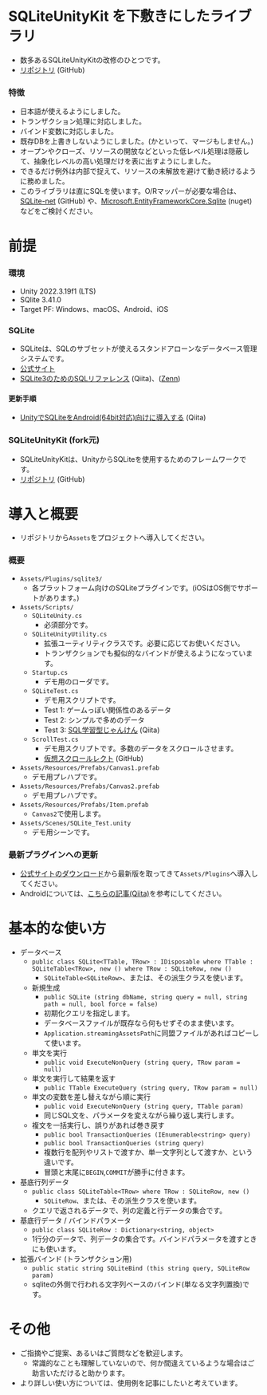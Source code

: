 # SQLiteUnityKit を下敷きにしたライブラリ
- 数多あるSQLiteUnityKitの改修のひとつです。
- [リポジトリ](https://github.com/tetr4lab/SQLiteUnityKit) (GitHub)

### 特徴
- 日本語が使えるようにしました。
- トランザクション処理に対応しました。
- バインド変数に対応しました。
- 既存DBを上書きしないようにしました。(かといって、マージもしません。)
- オープンやクローズ、リソースの開放などといった低レベル処理は隠蔽して、抽象化レベルの高い処理だけを表に出すようにしました。
- できるだけ例外は内部で捉えて、リソースの未解放を避けて動き続けるように務めました。
- このライブラリは直にSQLを使います。O/Rマッパーが必要な場合は、[SQLite-net](https://github.com/praeclarum/sqlite-net) (GitHub) や、[Microsoft.EntityFrameworkCore.Sqlite](https://www.nuget.org/packages/Microsoft.EntityFrameworkCore.Sqlite/) (nuget) などをご検討ください。

# 前提
### 環境
- Unity 2022.3.19f1 (LTS)
- SQlite 3.41.0
- Target PF: Windows、macOS、Android、iOS
 
### SQLite
- SQLiteは、SQLのサブセットが使えるスタンドアローンなデータベース管理システムです。
- [公式サイト](https://www.sqlite.org/index.html)
- [SQLite3のためのSQLリファレンス](https://qiita.com/tetr4lab/items/691ceeb528d6144547c8) (Qiita)、([Zenn](https://zenn.dev/tetr4lab/articles/42c5e0ccc9b750))

#### 更新手順
- [UnityでSQLiteをAndroid(64bit対応)向けに導入する](https://qiita.com/tetr4lab/items/729008c94daaff82833e) (Qiita)

### SQLiteUnityKit (fork元)
- SQLiteUnityKitは、UnityからSQLiteを使用するためのフレームワークです。
- [リポジトリ](https://github.com/Busta117/SQLiteUnityKit) (GitHub)

# 導入と概要
- リポジトリから`Assets`をプロジェクトへ導入してください。

### 概要
- `Assets/Plugins/sqlite3/`
    - 各プラットフォーム向けのSQLiteプラグインです。(iOSはOS側でサポートがあります。)
- `Assets/Scripts/`
    - `SQLiteUnity.cs`
        - 必須部分です。
    - `SQLiteUnityUtility.cs`
        - 拡張ユーティリティクラスです。必要に応じてお使いください。
        - トランザクションでも擬似的なバインドが使えるようになっています。
    - `Startup.cs`
        - デモ用のローダです。
    - `SQLiteTest.cs`
        - デモ用スクリプトです。
        - Test 1: ゲームっぽい関係性のあるデータ
        - Test 2: シンプルで多めのデータ
        - Test 3: [SQL学習型じゃんけん](https://qiita.com/tetr4lab/items/656f8f9d3ea68bbe76ec) (Qiita)
    - `ScrollTest.cs`
        - デモ用スクリプトです。多数のデータをスクロールさせます。
        - [仮想スクロールレクト](https://github.com/tetr4lab/InfiniteScroll) (GitHub)
- `Assets/Resources/Prefabs/Canvas1.prefab`
    - デモ用プレハブです。
- `Assets/Resources/Prefabs/Canvas2.prefab`
    - デモ用プレハブです。
- `Assets/Resources/Prefabs/Item.prefab`
    - `Canvas2`で使用します。
- `Assets/Scenes/SQLite_Test.unity`
    - デモ用シーンです。

### 最新プラグインへの更新
- [公式サイトのダウンロード](https://www.sqlite.org/download.html)から最新版を取ってきて`Assets/Plugins`へ導入してください。
- Androidについては、[こちらの記事(Qiita)](https://qiita.com/tetr4lab/items/729008c94daaff82833e)を参考にしてください。

# 基本的な使い方
  - データベース
    - `public class SQLite<TTable, TRow> : IDisposable where TTable : SQLiteTable<TRow>, new () where TRow : SQLiteRow, new ()`
      - `SQLiteTable<SQLiteRow>`、または、その派生クラスを使います。
    - 新規生成
      - `public SQLite (string dbName, string query = null, string path = null, bool force = false)`
      - 初期化クエリを指定します。
      - データベースファイルが既存なら何もせずそのまま使います。
      - `Application.streamingAssetsPath`に同盟ファイルがあればコピーして使います。
    - 単文を実行
      - `public void ExecuteNonQuery (string query, TRow param = null)`
    - 単文を実行して結果を返す
      - `public TTable ExecuteQuery (string query, TRow param = null)`
    - 単文の変数を差し替えながら順に実行
      - `public void ExecuteNonQuery (string query, TTable param)`
      - 同じSQL文を、パラメータを変えながら繰り返し実行します。
    - 複文を一括実行し、誤りがあれば巻き戻す
      - `public bool TransactionQueries (IEnumerable<string> query)`
      - `public bool TransactionQueries (string query)`
      - 複数行を配列やリストで渡すか、単一文字列として渡すか、という違いです。
      - 冒頭と末尾に`BEGIN`,`COMMIT`が勝手に付きます。
  - 基底行列データ
    - `public class SQLiteTable<TRow> where TRow : SQLiteRow, new ()`
      - `SQLiteRow`、または、その派生クラスを使います。
    - クエリで返されるデータで、列の定義と行データの集合です。
  - 基底行データ / バインドパラメータ
    - `public class SQLiteRow : Dictionary<string, object>`
    - 1行分のデータで、列データの集合です。バインドパラメータを渡すときにも使います。
  - 拡張バインド (トランザクション用)
    - `public static string SQLiteBind (this string query, SQLiteRow param)`
    - sqliteの外側で行われる文字列ベースのバインド(単なる文字列置換)です。

# その他
  - ご指摘やご提案、あるいはご質問などを歓迎します。
    - 常識的なことも理解していないので、何か間違えているような場合はご助言いただけると助かります。
  - より詳しい使い方については、使用例を記事にしたいと考えています。
